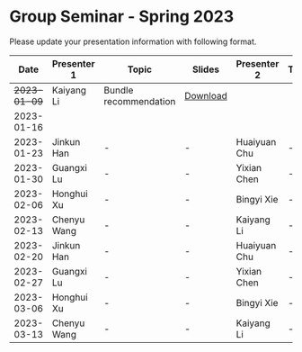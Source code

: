 # Group Seminar - Spring 2023
Please update your presentation information with following format.

| Date  | Presenter 1 | Topic | Slides | Presenter 2 | Topic | Slides |
| ------------- | ------------- | ------------- | ------------- | ------------- | ------------- | ------------- |
| ~~2023-01-09~~  | Kaiyang Li  | Bundle recommendation | [Download](https://github.com/KK429312/Presentation_Schedule/raw/main/slides/Kaiyang%20Li/bundleRec20221205.pptx) |
| 2023-01-16  |   |   |   |   |   |  |
| 2023-01-23  | Jinkun Han  | - | - | Huaiyuan Chu | - | - |
| 2023-01-30  | Guangxi Lu  | - | - | Yixian Chen  | - | - |
| 2023-02-06  | Honghui Xu  | - | - | Bingyi Xie   | - | - |
| 2023-02-13  | Chenyu Wang | - | - | Kaiyang Li   | - | - |
| 2023-02-20  | Jinkun Han  | - | - | Huaiyuan Chu | - | - |
| 2023-02-27  | Guangxi Lu  | - | - | Yixian Chen  | - | - |
| 2023-03-06  | Honghui Xu  | - | - | Bingyi Xie   | - | - |
| 2023-03-13  | Chenyu Wang | - | - | Kaiyang Li   | - | - |

